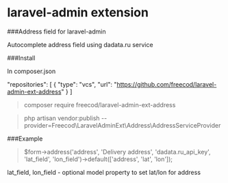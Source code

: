 laravel-admin extension
======
###Address field for laravel-admin

Autocomplete address field using dadata.ru service

###Install

In composer.json 

"repositories": [
	{
		"type": "vcs",
		"url": "https://github.com/freecod/laravel-admin-ext-address"
	}
]

> composer require freecod/laravel-admin-ext-address

> php artisan vendor:publish --provider=Freecod\\LaravelAdminExt\\Address\\AddressServiceProvider


###Example

> $form->address('address', 'Delivery address', 'dadata.ru_api_key', 'lat_field', 'lon_field')->default(['address', 'lat', 'lon']);

lat_field, lon_field - optional model property to set lat/lon for address
